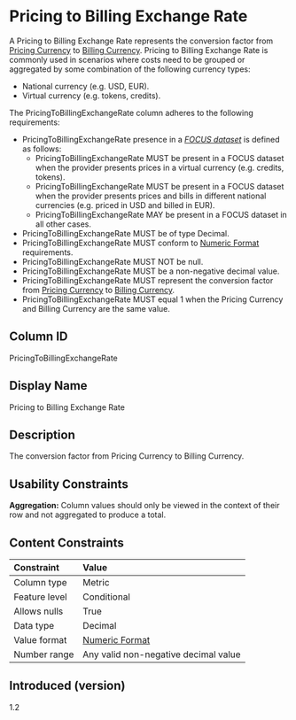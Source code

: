# Pricing to Billing Exchange Rate

A Pricing to Billing Exchange Rate represents the conversion factor from [Pricing Currency](#pricingcurrency) to [Billing Currency](#billingcurrency).  Pricing to Billing Exchange Rate is commonly used in scenarios where costs need to be grouped or aggregated by some combination of the following currency types:

* National currency (e.g. USD, EUR).
* Virtual currency (e.g. tokens, credits).

The PricingToBillingExchangeRate column adheres to the following requirements:

* PricingToBillingExchangeRate presence in a [*FOCUS dataset*](#glossary:FOCUS-dataset) is defined as follows:
  * PricingToBillingExchangeRate MUST be present in a FOCUS dataset when the provider presents prices in a virtual currency (e.g. credits, tokens).
  * PricingToBillingExchangeRate MUST be present in a FOCUS dataset when the provider presents prices and bills in different national currencies (e.g. priced in USD and billed in EUR).
  * PricingToBillingExchangeRate MAY be present in a FOCUS dataset in all other cases.
* PricingToBillingExchangeRate MUST be of type Decimal.
* PricingToBillingExchangeRate MUST conform to [Numeric Format](#numericformat) requirements.
* PricingToBillingExchangeRate MUST NOT be null.
* PricingToBillingExchangeRate MUST be a non-negative decimal value.
* PricingToBillingExchangeRate MUST represent the conversion factor from [Pricing Currency](#pricingcurrency) to [Billing Currency](#billingcurrency).
* PricingToBillingExchangeRate MUST equal 1 when the Pricing Currency and Billing Currency are the same value.

## Column ID

PricingToBillingExchangeRate

## Display Name

Pricing to Billing Exchange Rate

## Description

The conversion factor from Pricing Currency to Billing Currency.

## Usability Constraints

**Aggregation:** Column values should only be viewed in the context of their row and not aggregated to produce a total.

## Content Constraints

| Constraint      | Value                                |
|:----------------|:-------------------------------------|
| Column type     | Metric                               |
| Feature level   | Conditional                          |
| Allows nulls    | True                                 |
| Data type       | Decimal                              |
| Value format    | [Numeric Format](#numericformat)     |
| Number range    | Any valid non-negative decimal value |

## Introduced (version)

1.2
